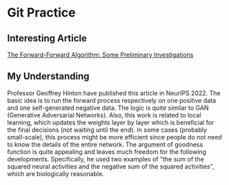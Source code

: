 # Git Practice

## Interesting Article

[The Forward-Forward Algorithm: Some Preliminary Investigations](https://www.cs.toronto.edu/~hinton/FFA13.pdf)

## My Understanding

Professor Geoffrey Hinton have published this article in NeurIPS 2022. The basic idea is to run the forward process respectively on one positive data and one self-generated negative data. The logic is quite similar to GAN (Generative Adversarial Networks). Also, this work is related to local learning, which updates the weights layer by layer which is beneficial for the final decisions (not waiting until the end). In some cases (probably small-scale), this process might be more efficient since people do not need to know the details of the entire network. The argument of goodness function is quite appealing and leaves much freedom for the following developments. Specifically, he used two examples of "the sum of the squared neural activities and the negative sum of the squared activities", which are biologically reasonable. 